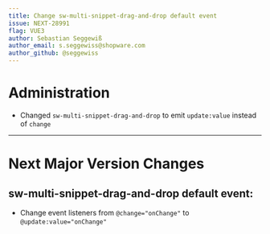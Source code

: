 ```yaml
---
title: Change sw-multi-snippet-drag-and-drop default event
issue: NEXT-28991
flag: VUE3
author: Sebastian Seggewiß
author_email: s.seggewiss@shopware.com
author_github: @seggewiss
---
```

# Administration
* Changed `sw-multi-snippet-drag-and-drop` to emit `update:value` instead of `change`
___
# Next Major Version Changes
## sw-multi-snippet-drag-and-drop default event:
* Change event listeners from `@change="onChange"` to `@update:value="onChange"`